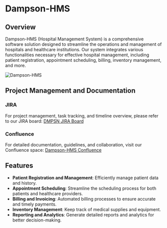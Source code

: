 # Dampson-HMS

## Overview
Dampson-HMS (Hospital Management System) is a comprehensive software solution designed to streamline the operations and management of hospitals and healthcare institutions. Our system integrates various functionalities necessary for effective hospital management, including patient registration, appointment scheduling, billing, inventory management, and more.

![Dampson-HMS](https://github.com/saif580/Dampson-HMS/assets/29210607/28549df2-f72b-47c0-b1cb-a89ba5e7404a)

## Project Management and Documentation

### JIRA
For project management, task tracking, and timeline overview, please refer to our JIRA board:
[DMPSN JIRA Board](https://dampson.atlassian.net/jira/software/projects/DMPSN/boards/5/timeline)

### Confluence
For detailed documentation, guidelines, and collaboration, visit our Confluence space:
[Dampson-HMS Confluence](https://dampson.atlassian.net/wiki/spaces/DampsonHMS/overview)

## Features
- **Patient Registration and Management**: Efficiently manage patient data and history.
- **Appointment Scheduling**: Streamline the scheduling process for both patients and healthcare providers.
- **Billing and Invoicing**: Automated billing processes to ensure accurate and timely payments.
- **Inventory Management**: Keep track of medical supplies and equipment.
- **Reporting and Analytics**: Generate detailed reports and analytics for better decision-making.
